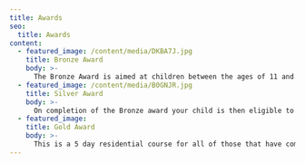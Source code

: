 ```yaml
---
title: Awards
seo:
  title: Awards
content:
  - featured_image: /content/media/DKBA7J.jpg
    title: Bronze Award
    body: >-
      The Bronze Award is aimed at children between the ages of 11 and 13.  During the Award you will improve your self-confidence and  independance whilst having the opportinity to lead and inspire others. We will encourage their natural skills and leadership style and help them identify any areas that they may wish to develop in the future. During each day we will build their skills through daily physcical and mental challenges both on and off the pitch. The Award is a 5 day programme which is delivered in two parts. Days 1 and 2 are delivered at the Home of Rugby, Twickenham and days 3 to 5 are delivered at London Irish.  The focus throughout the Award is the 'Team'.
  - featured_image: /content/media/B0GNJR.jpg
    title: Silver Award
    body: >-
      On completion of the Bronze award your child is then eligible to enrol on the Silver Award. This is aimed at 13 – 15 year old and the focus shifts to a deliver training about the 'Individual’. This again is a 5 day programme split over 2 days at Twickenham and a further 3 days at London Irish. During this award we will be empowering the children to discover their leadership style and build transferable skills fit for the future.
  - featured_image: 
    title: Gold Award
    body: >-
      This is a 5 day residential course for all of those that have completed the Bronze and Silver Award. Aimed at 13+, this is the culmination of the Rugby Centurions Future Leaders programme. An elite experience to become the rounded Centurion leader. This will be both fun theoretical sessions and practical based on and off the field exercises. Individuals will learn how to lead in their own way, plan, problem solve and most of all feel confident in leading others. These skills will be be transferrable to their future learning and working environments.
---
```

